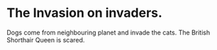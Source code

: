 # The Invasion on invaders.

Dogs come from neighbouring planet and invade the cats. The British Shorthair Queen is scared.
